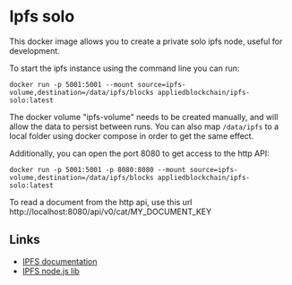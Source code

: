 # Ipfs solo

This docker image allows you to create a private solo ipfs node, useful for development.

To start the ipfs instance using the command line you can run:

```
docker run -p 5001:5001 --mount source=ipfs-volume,destination=/data/ipfs/blocks appliedblockchain/ipfs-solo:latest
```

The docker volume "ipfs-volume" needs to be created manually, and will allow the data to persist between runs. You can also map `/data/ipfs` to a local folder using docker compose in order to get the same effect.


Additionally, you can open the port 8080 to get access to the http API:

```
docker run -p 5001:5001 -p 8080:8080 --mount source=ipfs-volume,destination=/data/ipfs/blocks appliedblockchain/ipfs-solo:latest
```

To read a document from the http api, use this url http://localhost:8080/api/v0/cat/MY_DOCUMENT_KEY

## Links

* [IPFS documentation](https://ipfs.io/docs/)
* [IPFS node.js lib](https://www.npmjs.com/package/ipfs-api)
